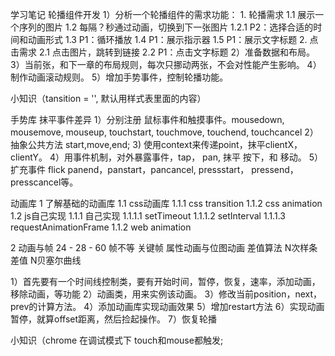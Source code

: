学习笔记
轮播组件开发
1）分析一个轮播组件的需求功能：
    1. 轮播需求
        1.1 展示一个序列的图片
    1.2 每隔？秒通过动画，切换到下一张图片
        1.2.1 P2：选择合适的时间和动画形式
    1.3 P1：循环播放
    1.4 P1：展示指示器
    1.5 P1：展示文字标题
    2. 点击需求
        2.1 点击图片，跳转到链接
    2.2 P1：点击文字标题 
2）准备数据和布局。
3）当前张，和下一章的布局规则，每次只挪动两张，不会对性能产生影响。
4）制作动画滚动规则。
5）增加手势事件，控制轮播功能。

小知识（tansition = '', 默认用样式表里面的内容）


手势库 抹平事件差异
1）分别注册 鼠标事件和触摸事件。mousedown, mousemove, mouseup, touchstart, touchmove, touchend, touchcancel
2）抽象公共方法 start,move,end;
3) 使用context来传递point，抹平clientX，clientY。
4）用事件机制，对外暴露事件，tap， pan, 抹平 按下，和 移动。
5）扩充事件 flick panend，panstart，pancancel, pressstart， pressend，presscancel等。


动画库
1 了解基础的动画库
    1.1 css动画库
        1.1.1 css transition
        1.1.2 css animation
    1.2 js自己实现
        1.1.1 自己实现
            1.1.1.1 setTimeout
            1.1.1.2 setInterval
            1.1.1.3 requestAnimationFrame
        1.1.2 web animation

2 动画与帧
    24 - 28 - 60 帧不等
    关键帧
    属性动画与位图动画
    差值算法
        N次样条差值
        N贝塞尔曲线

1）首先要有一个时间线控制类，要有开始时间，暂停，恢复，速率，添加动画，移除动画，等功能
2）动画类，用来实例该动画。
3）修改当前position，next，prev的计算方法。
4）添加动画库实现动画效果
5）增加restart方法
6）实现动画暂停，就算offset距离，然后捡起操作。
7）恢复轮播

小知识（chrome 在调试模式下 touch和mouse都触发;
